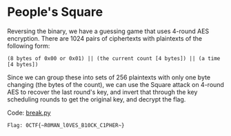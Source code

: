 # People's Square

Reversing the binary, we have a guessing game that uses 4-round AES encryption. There are 1024 pairs of ciphertexts with plaintexts of the following form:
```
(8 bytes of 0x00 or 0x01) || (the current count [4 bytes]) || (a time [4 bytes])
```

Since we can group these into sets of 256 plaintexts with only one byte changing (the bytes of the count), we can use the Square attack on 4-round AES to recover the last round's key, and invert that through the key scheduling rounds to get the original key, and decrypt the flag.

Code: [break.py](break.py)

```
Flag: 0CTF{~R0MAN_l0VES_B10CK_C1PHER~}
```
